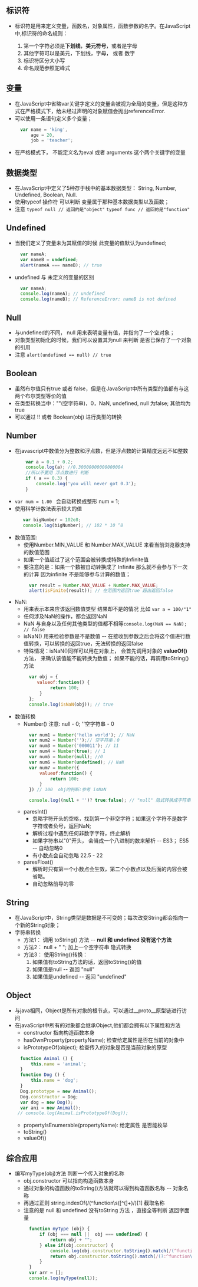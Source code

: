 标识符
--
* 标识符是用来定义变量，函数名，对象属性，函数参数的名字。在JavaScript中,标识符的命名规则：

    1. 第一个字符必须是**下划线**，**美元符号**，或者是字母
    2. 其他字符可以是美元，下划线，字母， 或者 数字
    3. 标识符区分大小写
    4. 命名规范参照驼峰式  

变量
--
* 在JavaScript中省略var关键字定义的变量会被视为全局的变量，但是这种方式在严格模式下，给未经过声明的对象赋值会抛出referenceError.
* 可以使用一条语句定义多个变量；
    ```js
      var name = 'king',
          age = 20,
          job = 'teacher';
    ```
* 在严格模式下， 不能定义名为eval 或者 arguments 这个两个关键字的变量 

数据类型
--
* 在JavaScript中定义了5种存于栈中的基本数据类型： String, Number, Undefined, Boolean, Null.
* 使用typeof 操作符 可以判断 变量属于那种基本数据类型以及函数；  
* 注意
`typeof null // 返回的是"object"`
`typeof func // 返回的是"function"`

Undefined
--
* 当我们定义了变量未为其赋值的时候 此变量的值默认为undefined;
    ```js
      var nameA;
      var nameB = undefined;
      alert(nameA === nameB); // true
    ```
* undefined 与 未定义的变量的区别 
    ```js
      var nameA; 
      console.log(nameA); // undefined
      console.log(nameB); // ReferenceError: nameB is not defined
    ```

Null
--
* 与undefined的不同， null 用来表明变量有值，并指向了一个空对象；
* 对象类型初始化的时候，我们可以设置其为null 来判断 是否已保存了一个对象的引用
* 注意 `alert(undefined == null) // true`

Boolean
--
* 虽然布尔值只有true 或者 false，但是在JavaScript中所有类型的值都有与这两个布尔类型等价的值
* 在类型转换当中：""(空字符串)，0，NaN, undefined, null 为false; 
其他均为true 
* 可以通过 !! 或者 Boolean(obj) 进行类型的转换 

Number 
-- 
* 在javascript中数值分为整数和浮点数，但是浮点数的计算精度远远不如整数
    ```js
        var a = 0.1 + 0.2; 
        console.log(a); //0.30000000000000004
        //所以不要用 浮点数进行 判断
        if ( a == 0.3) {
            console.log('you will never got 0.3');
        }
    ```
* `var num = 1.00 ` 会自动转换成整形 num = 1; 
* 使用科学计数法表示较大的值 
    ```js
       var bigNumber = 102e8;
       console.log(bigNumber); // 102 * 10 ^8    
    ```
* 数值范围:
    * 使用Number.MIN_VALUE  和 Number.MAX_VALUE 来看当前浏览器支持的数值范围
    * 如果一个值超过了这个范围会被转换成特殊的Infinite值
    * 要注意的是：如果一个数被自动转换成了 Infinite 那么就不会参与下一次的计算
     因为infinite 不是能够参与计算的数值；
        ```js
          var result = Number.MAX_VALUE + Number.MAX_VALUE;
          alert(isFinite(result)); // 在范围内返回true 超出返回false 
       ```  
* NaN:
    * 用来表示本来应该返回数值类型 结果却不是的情况 比如 `var a = 100/"1"`
    * 任何涉及NaN的操作，都会返回NaN
    * NaN 与自身以及任何其他类型的值都不相等`console.log(NaN == NaN); // false`
    * isNaN() 用来检验参数是不是数值 -- 在接收到参数之后会将这个值进行数值转换，可以转换的返回true，无法转换的返回false
    * 特殊情况：isNaN()同样可以用在对象上， 会首先调用对象的 **valueOf()** 方法， 来确认该值能不能转换为数值；
    如果不能的话，再调用toString()方法
        ```js
          var obj = {
             valueof:function() {
                  return 100;
              } 
          };
          console.log(isNaN(obj)); // true
        ```
* 数值转换
    * Number() 注意: null - 0; ''空字符串 - 0 
        ```js
          var num1 = Number('hello world'); // NaN
          var num2 = Number('');// 空字符串：0
          var num3 = Number('000011'); // 11
          var num4 = Number(true); // 1
          var num5 = Number(null); //0 
          var num6 = Number(undefined); // NaN
          var num7 = Number({ 
              valueof:function() {
                  return 100;
              } 
          }) // 100  obj的判断:参考 isNaN
    
          console.log((null + '')? true:false); // "null" 隐式转换成字符串了 -- true
        ```
    * paresInt() 
        * 忽略字符开头的空格，找到第一个非空字符；如果这个字符不是数字字符或者负号，返回NaN;
        * 解析过程中遇到任何非数字字符，终止解析
        * 如果字符串以"0"开头， 会当成一个八进制的数来解析 -- ES3；  ES5 -- 自动忽略0
        * 有小数点会自动忽略 22.5  - 22 
    * paresFloat()
        * 解析时只有第一个小数点会生效，第二个小数点以及后面的内容会被省略。
        * 自动忽略前导的零

String
--
* 在JavaScript中，String类型是数据是不可变的；每次改变String都会指向一个新的String对象；
* 字符串转换 
    * 方法1： 调用 toString() 方法  -- **null 和 undefined 没有这个方法** 
    * 方法2：  null + " "; 加上一个空字符串 隐式转换
    * 方法3： 使用String()转换： 
        1. 如果值有toString方法的话，返回toString()的值 
        2. 如果值是null --  返回 "null"  
        3. 如果值是undefined -- 返回 "undefined"

Object
-- 
* 与java相同，Object是所有对象的根节点，可以通过__proto__原型链进行访问
* 在javaScript中所有的对象都会继承Object,他们都会拥有以下属性和方法
    * constructor 指向构造函数本身
    * hasOwnProperty(propertyName); 检查给定属性是否在当前的对象中
    * isPrototypeOf(object); 检查传入的对象是否是当前对象的原型
    ```js
      function Animal () {
          this.name = 'animal';
      }
      function Dog () {
          this.name = 'dog';
      }
      Dog.prototype = new Animal();
      Dog.constructor = Dog;
      var dog = new Dog();
      var ani = new Animal();
     // console.log(Animal.isPrototypeOf(Dog));
    ```
    * propertyIsEnumerable(propertyName): 给定属性 是否能枚举
    * toString()
    * valueOf()

综合应用
--
* 编写myType(obj)方法 判断一个传入对象的名称
    * obj.constructor 可以指向构造函数本身
    * 通过对象的构造函数的toString()方法就可以得到构造函数名称 -- 对象名称
    * 再通过正则 string.indexOf(/(^function\s(\[^(]+)/)\[1] 截取名称
    * 注意的是 null 和 undefined 没有toString 方法 ，直接全等判断 返回字面量
        ```js
          function myType (obj) {
              if (obj === null ||  obj === undefined) {
                  return obj + "";
              } else if(obj.constructor) {
                  console.log(obj.constructor.toString().match(/(^function\s([^(]+)/))
                  return obj.constructor.toString().match(/(?:^function\s)([^(]+)/)[1];    
              }
          }
          var arr = [];
          console.log(myType(null));
        
        ``` 
    
